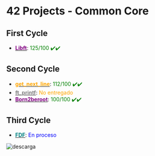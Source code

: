<h1>42 Projects - Common Core</h1>

<h2>First Cycle</h2>
<ul>
  <li><a href="https://github.com/mferest/Cursus42/tree/main/Cursus42-main/Cursus/circle-00/Libft"><strong style="color:purple;">Libft</strong></a>: <span style="color:green;">125/100 ✔️✔️</span></li>
</ul>

<h2>Second Cycle</h2>
<ul>
  <li><a href="https://github.com/mferest/Cursus42/tree/main/Cursus42-main/Cursus/circle-01/get_next_line"><strong style="color:orange;">get_next_line</strong></a>: <span style="color:green;">112/100 ✔️✔️</span></li>
  <li><a href="https://github.com/mferest/Cursus42/tree/main/Cursus42-main/Cursus/circle-01/ft_printf"><strong style="color:gray;">ft_printf</strong></a>: <span style="color:orange;">No entregado</span></li>
  <li><a href="https://github.com/mferest/Cursus42/tree/main/Cursus42-main/Cursus/circle-01/Born2beroot"><strong style="color:purple;">Born2beroot</strong></a>: <span style="color:green;">100/100 ✔️✔️</span></li>
</ul>

<h2>Third Cycle</h2>
<ul>
  <li><a href="Cursus42-main/Cursus/circle-02/fdf"><strong style="color:teal;">FDF</strong></a>: <span style="color:blue;">En proceso</span></li>
</ul>

<img src="https://github.com/mferest/Cursus42/assets/139508718/16caf4be-0c23-4b86-a0d4-f1a7bc1a07f7" alt="descarga">